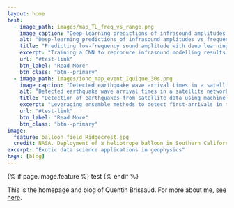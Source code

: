 ```yaml
---
layout: home
test:
  - image_path: images/map_TL_freq_vs_range.png
    image_caption: "Deep-learning predictions of infrasound amplitudes vs frequency and range"
    alt: "Deep-learning predictions of infrasound amplitudes vs frequency and range"
    title: "Predicting low-frequency sound amplitude with deep learning"
    excerpt: "Training a CNN to reproduce infrasound modelling results."
	url: "#test-link"
    btn_label: "Read More"
    btn_class: "btn--primary"
  - image_path: images/iono_map_event_Iquique_30s.png
    image_caption: "Detected earthquake wave arrival times in a satellite network"
    alt: "Detected earthquake wave arrival times in a satellite network"
    title: "Detection of earthquakes from satellite data using machine learning"
    excerpt: "Leveraging ensemble methods to detect first-arrivals in the high atmosphere."
    url: "#test-link"
    btn_label: "Read More"
    btn_class: "btn--primary"
image:
  feature: balloon_field_Ridgecrest.jpg
  credit: NASA. Deployment of a heliotrope balloon in Southern California after the 2019 Ridgecrest earthquake.
excerpt: "Exotic data science applications in geophysics"
tags: [blog]
---
```


{% if page.image.feature %}
test
{% endif %}

This is the homepage and blog of Quentin Brissaud. For more about me, <a href="/about" style="text-decoration: underline">see here</a>.